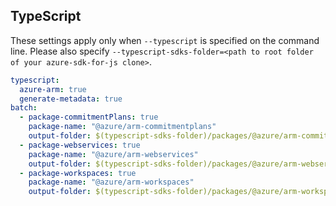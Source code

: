 ## TypeScript

These settings apply only when `--typescript` is specified on the command line.
Please also specify `--typescript-sdks-folder=<path to root folder of your azure-sdk-for-js clone>`.

``` yaml $(typescript)
typescript:
  azure-arm: true
  generate-metadata: true
batch:
  - package-commitmentPlans: true
    package-name: "@azure/arm-commitmentplans"
    output-folder: $(typescript-sdks-folder)/packages/@azure/arm-commitmentplans
  - package-webservices: true
    package-name: "@azure/arm-webservices"
    output-folder: $(typescript-sdks-folder)/packages/@azure/arm-webservices
  - package-workspaces: true
    package-name: "@azure/arm-workspaces"
    output-folder: $(typescript-sdks-folder)/packages/@azure/arm-workspaces
```
